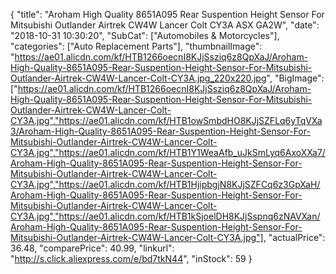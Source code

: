 {
	"title": "Aroham High Quality 8651A095 Rear Suspention Height Sensor For Mitsubishi Outlander Airtrek CW4W Lancer Colt CY3A ASX GA2W",
	"date": "2018-10-31 10:30:20",
	"SubCat": ["Automobiles & Motorcycles"],
	"categories": ["Auto Replacement Parts"],
	"thumbnailImage": "https://ae01.alicdn.com/kf/HTB1266oecnI8KJjSsziq6z8QpXaJ/Aroham-High-Quality-8651A095-Rear-Suspention-Height-Sensor-For-Mitsubishi-Outlander-Airtrek-CW4W-Lancer-Colt-CY3A.jpg_220x220.jpg",
	"BigImage": ["https://ae01.alicdn.com/kf/HTB1266oecnI8KJjSsziq6z8QpXaJ/Aroham-High-Quality-8651A095-Rear-Suspention-Height-Sensor-For-Mitsubishi-Outlander-Airtrek-CW4W-Lancer-Colt-CY3A.jpg","https://ae01.alicdn.com/kf/HTB1owSmbdHO8KJjSZFLq6yTqVXa3/Aroham-High-Quality-8651A095-Rear-Suspention-Height-Sensor-For-Mitsubishi-Outlander-Airtrek-CW4W-Lancer-Colt-CY3A.jpg","https://ae01.alicdn.com/kf/HTB1Y1WeaAfb_uJkSmLyq6AxoXXa7/Aroham-High-Quality-8651A095-Rear-Suspention-Height-Sensor-For-Mitsubishi-Outlander-Airtrek-CW4W-Lancer-Colt-CY3A.jpg","https://ae01.alicdn.com/kf/HTB1HjipbgjN8KJjSZFCq6z3GpXaH/Aroham-High-Quality-8651A095-Rear-Suspention-Height-Sensor-For-Mitsubishi-Outlander-Airtrek-CW4W-Lancer-Colt-CY3A.jpg","https://ae01.alicdn.com/kf/HTB1kSjoelDH8KJjSspnq6zNAVXan/Aroham-High-Quality-8651A095-Rear-Suspention-Height-Sensor-For-Mitsubishi-Outlander-Airtrek-CW4W-Lancer-Colt-CY3A.jpg"],
	"actualPrice": 36.48,
	"comparePrice": 40.99,
	"linkurl": "http://s.click.aliexpress.com/e/bd7tkN44",
	"inStock": 59
}
